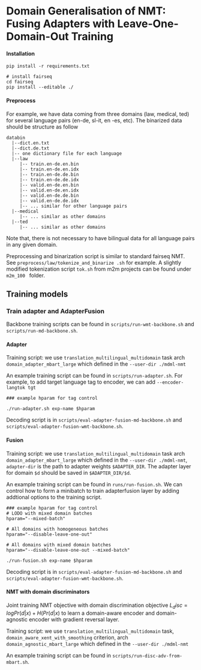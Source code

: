 # Domain Generalisation of NMT: Fusing Adapters with Leave-One-Domain-Out Training

#### Installation
```shell script
pip install -r requirements.txt

# install fairseq
cd fairseq
pip install --editable ./
```

#### Preprocess
For example, we have data coming from three domains (law, medical, ted) for several language pairs (en-de, sl-it, en
-es, etc). The binarized data should be structure as follow
```
databin
  |--dict.en.txt
  |--dict.de.txt
  |-- one dictionary file for each language
  |--law
     |-- train.en-de.en.bin
     |-- train.en-de.en.idx
     |-- train.en-de.de.bin
     |-- train.en-de.de.idx
     |-- valid.en-de.en.bin
     |-- valid.en-de.en.idx
     |-- valid.en-de.de.bin
     |-- valid.en-de.de.idx
     |-- ... similar for other language pairs
  |--medical
     |-- ... similar as other domains
  |--ted
     |-- ... similar as other domains
```
Note that, there is not necessary to have bilingual data for all language pairs in any given domain.  

Preprocessing and binarization script is similar to standard fairseq NMT. See `preprocess/law/tokenize_and_binarize
.sh` for example. A slightly modified tokenization script `tok.sh` from m2m projects can be found under `m2m_100
` folder.

## Training models
### Train adapter and AdapterFusion
Backbone training scripts can be found in `scripts/run-wmt-backbone.sh` and `scripts/run-md-backbone.sh`.
#### Adapter
Training script: we use `translation_multilingual_multidomain` task
arch `domain_adapter_mbart_large` which defined in the `--user-dir ./mdml-nmt`

An example training script can be found in `scripts/run-adapter.sh`. 
For example, to add target language tag to encoder, we can add `--encoder-langtok tgt`  
```shell script
### example hparam for tag control

./run-adapter.sh exp-name $hparam
```

Decoding script is in `scripts/eval-adapter-fusion-md-backbone.sh` and `scripts/eval-adapter-fusion-wmt-backbone.sh`.
#### Fusion
Training script: we use `translation_multilingual_multidomain` task
arch `domain_adapter_mbart_large` which defined in the `--user-dir ./mdml-nmt`, `adapter-dir` is the path to adapter weights `$ADAPTER_DIR`. The adapter layer for domain `$d` should be saved in `$ADAPTER_DIR/$d`.

An example training script can be found in `runs/run-fusion.sh`. We can control how to form a minibatch to train adapterfusion layer by adding addtional options to the training script.
```shell script
### example hparam for tag control
# LODO with mixed domain batches
hparam="--mixed-batch"

# All domains with homogeneous batches
hparam="--disable-leave-one-out"

# All domains with mixed domain batches
hparam="--disable-leave-one-out --mixed-batch"

./run-fusion.sh exp-name $hparam
```
Decoding script is in `scripts/eval-adapter-fusion-md-backbone.sh` and `scripts/eval-adapter-fusion-wmt-backbone.sh`.

#### NMT with domain discriminators
Joint training NMT objective with domain discrimination objective 
$L_disc = log Pr(d|x) + H(Pr(d|x)$
to learn a domain-aware encoder and domain-agnostic encoder with gradient reversal layer.

Training script: we use `translation_multilingual_multidomain` task, `domain_aware_xent_with_smoothing` criterion,
arch `domain_agnostic_mbart_large` which defined in the `--user-dir ./mdml-nmt`

An example training script can be found in `scripts/run-disc-adv-from-mbart.sh`.